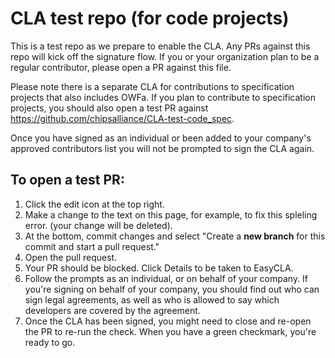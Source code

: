 # CLA test repo (for code projects)

This is a test repo as we prepare to enable the CLA. Any PRs against this repo will kick off the signature flow. If you or your organization plan to be a regular contributor, please open a PR against this file. 

Please note there is a separate CLA for contributions to specification projects that also includes OWFa. If you plan to contribute to specification projects, you should also open a test PR against https://github.com/chipsalliance/CLA-test-code_spec.

Once you have signed as an individual or been added to your company's approved contributors list you will not be prompted to sign the CLA again.

## To open a test PR:

 1. Click the edit icon at the top right.
 1. Make a change to the text on this page, for example, to fix this spleling error. (your change will be deleted).
 1. At the bottom, commit changes and select "Create a **new branch** for this commit and start a pull request."
 1. Open the pull request.
 1. Your PR should be blocked. Click Details to be taken to EasyCLA.
 1. Follow the prompts as an individual, or on behalf of your company. If you're signing on behalf of your company, you should find out who can sign legal agreements, as well as who is allowed to say which developers are covered by the agreement.
 1. Once the CLA has been signed, you might need to close and re-open the PR to re-run the check. When you have a green checkmark, you're ready to go.
 

